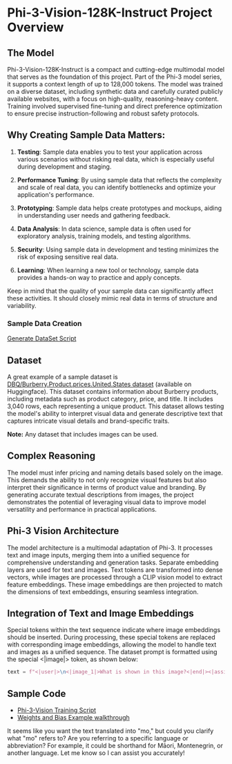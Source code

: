 <!--
CO_OP_TRANSLATOR_METADATA:
{
  "original_hash": "74689a2b87f747d751edfec988ccb7fd",
  "translation_date": "2025-04-04T13:26:18+00:00",
  "source_file": "md\\03.FineTuning\\FineTuning_Phi-3-visionWandB.md",
  "language_code": "mo"
}
-->
# Phi-3-Vision-128K-Instruct Project Overview

## The Model

Phi-3-Vision-128K-Instruct is a compact and cutting-edge multimodal model that serves as the foundation of this project. Part of the Phi-3 model series, it supports a context length of up to 128,000 tokens. The model was trained on a diverse dataset, including synthetic data and carefully curated publicly available websites, with a focus on high-quality, reasoning-heavy content. Training involved supervised fine-tuning and direct preference optimization to ensure precise instruction-following and robust safety protocols.

## Why Creating Sample Data Matters:

1. **Testing**: Sample data enables you to test your application across various scenarios without risking real data, which is especially useful during development and staging.

2. **Performance Tuning**: By using sample data that reflects the complexity and scale of real data, you can identify bottlenecks and optimize your application's performance.

3. **Prototyping**: Sample data helps create prototypes and mockups, aiding in understanding user needs and gathering feedback.

4. **Data Analysis**: In data science, sample data is often used for exploratory analysis, training models, and testing algorithms.

5. **Security**: Using sample data in development and testing minimizes the risk of exposing sensitive real data.

6. **Learning**: When learning a new tool or technology, sample data provides a hands-on way to practice and apply concepts.

Keep in mind that the quality of your sample data can significantly affect these activities. It should closely mimic real data in terms of structure and variability.

### Sample Data Creation
[Generate DataSet Script](./CreatingSampleData.md)

## Dataset

A great example of a sample dataset is [DBQ/Burberry.Product.prices.United.States dataset](https://huggingface.co/datasets/DBQ/Burberry.Product.prices.United.States) (available on Huggingface). This dataset contains information about Burberry products, including metadata such as product category, price, and title. It includes 3,040 rows, each representing a unique product. This dataset allows testing the model's ability to interpret visual data and generate descriptive text that captures intricate visual details and brand-specific traits.

**Note:** Any dataset that includes images can be used.

## Complex Reasoning

The model must infer pricing and naming details based solely on the image. This demands the ability to not only recognize visual features but also interpret their significance in terms of product value and branding. By generating accurate textual descriptions from images, the project demonstrates the potential of leveraging visual data to improve model versatility and performance in practical applications.

## Phi-3 Vision Architecture

The model architecture is a multimodal adaptation of Phi-3. It processes text and image inputs, merging them into a unified sequence for comprehensive understanding and generation tasks. Separate embedding layers are used for text and images. Text tokens are transformed into dense vectors, while images are processed through a CLIP vision model to extract feature embeddings. These image embeddings are then projected to match the dimensions of text embeddings, ensuring seamless integration.

## Integration of Text and Image Embeddings

Special tokens within the text sequence indicate where image embeddings should be inserted. During processing, these special tokens are replaced with corresponding image embeddings, allowing the model to handle text and images as a unified sequence. The dataset prompt is formatted using the special <|image|> token, as shown below:

```python
text = f"<|user|>\n<|image_1|>What is shown in this image?<|end|><|assistant|>\nProduct: {row['title']}, Category: {row['category3_code']}, Full Price: {row['full_price']}<|end|>"
```

## Sample Code
- [Phi-3-Vision Training Script](../../../../code/03.Finetuning/Phi-3-vision-Trainingscript.py)
- [Weights and Bias Example walkthrough](https://wandb.ai/byyoung3/mlnews3/reports/How-to-fine-tune-Phi-3-vision-on-a-custom-dataset--Vmlldzo4MTEzMTg3)

It seems like you want the text translated into "mo," but could you clarify what "mo" refers to? Are you referring to a specific language or abbreviation? For example, it could be shorthand for Māori, Montenegrin, or another language. Let me know so I can assist you accurately!